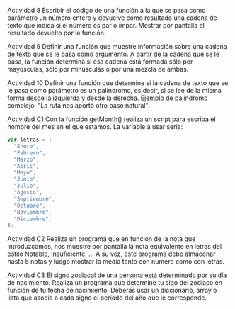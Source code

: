 Actividad 8
Escribir el código de una función a la que se pasa como parámetro un número entero y
devuelve como resultado una cadena de texto que indica si el número es par o impar. Mostrar
por pantalla el resultado devuelto por la función.

Actividad 9
Definir una función que muestre información sobre una cadena de texto que se le pasa como
argumento. A partir de la cadena que se le pasa, la función determina si esa cadena está
formada sólo por mayúsculas, sólo por minúsculas o por una mezcla de ambas.

Actividad 10
Definir una función que determine si la cadena de texto que se le pasa como parámetro es un
palíndromo, es decir, si se lee de la misma forma desde la izquierda y desde la derecha.
Ejemplo de palíndromo complejo: "La ruta nos aportó otro paso natural".

Actividad C1
Con la función getMonth() realiza un script para escriba el nombre del mes en el que
estamos. La variable a usar seria:

```js
var letras = [
  "Enero",
  "Febrero",
  "Marzo",
  "Abril",
  "Mayo",
  "Junio",
  "Julio",
  "Agosto",
  "Septiembre",
  "Octubre",
  "Noviembre",
  "Diciembre",
];
```

Actividad C2
Realiza un programa que en función de la nota que introduzcamos, nos muestre por pantalla la
nota equivalente en letras del estilo Notable, Insuficiente, ... A su vez, este programa debe
almacenar hasta 5 notas y luego mostrar la media tanto con numero como con letras.

Actividad C3
El signo zodiacal de una persona está determinado por su día de nacimiento. Realiza un
programa que determine tu sigo del zodiaco en función de tu fecha de nacimiento. Deberás
usar un diccionario, array o lista que asocia a cada signo el período del año que le corresponde.
